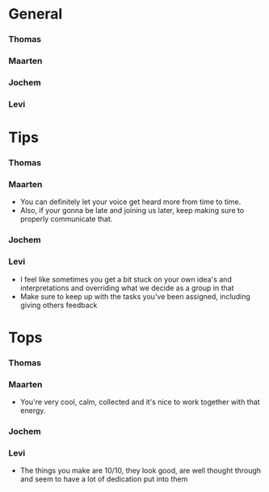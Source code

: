 # General
### Thomas
### Maarten
### Jochem
### Levi

# Tips
### Thomas
### Maarten
- You can definitely let your voice get heard more from time to time. 
- Also, if your gonna be late and joining us later, keep making sure to properly communicate that.
### Jochem
### Levi
- I feel like sometimes you get a bit stuck on your own idea's and interpretations and overriding what we decide as a group in that
- Make sure to keep up with the tasks you've been assigned, including giving others feedback


# Tops
### Thomas
### Maarten
- You're very cool, calm, collected and it's nice to work together with that energy.
### Jochem
### Levi
- The things you make are 10/10, they look good, are well thought through and seem to have a lot of dedication put into them
